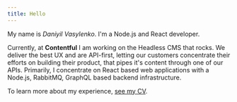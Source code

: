 ```yaml
---
title: Hello
---
```


My name is _Daniyil Vasylenko_. I'm a Node.js and React developer.

Currently, at **Contentful** I am working on the Headless CMS that rocks. We deliver the best UX and are API-first, letting our customers concentrate their efforts on building their product, that pipes it's content through one of our APIs. Primarily, I concentrate on React based web applications with a Node.js, RabbitMQ, GraphQL based backend infrastructure.

To learn more about my experience, [see my CV](/cv).
